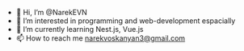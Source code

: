 - 👋 Hi, I’m @NarekEVN
- 👀 I’m interested in programming and web-development espacially 
- 🌱 I’m currently learning Nest.js, Vue.js
- 📫 How to reach me narekvoskanyan3@gmail.com

<!---
NarekEVN/NarekEVN is a ✨ special ✨ repository because its `README.md` (this file) appears on your GitHub profile.
You can click the Preview link to take a look at your changes.
--->

